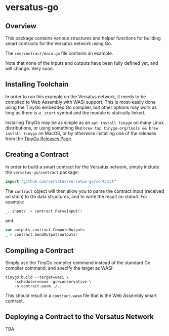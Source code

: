 # versatus-go

## Overview

This package contains various structures and helper functions for building smart contracts for the Versatus network using Go.

The `cmd/contract/main.go` file contains an example.

Note that none of the inputs and outputs have been fully defined yet, and will change. Very soon.

## Installing Toolchain

In order to run this example on the Versatus network, it needs to be compiled to Web Assembly with WASI support. This is most-easily done using the TinyGo embedded Go compiler, but other options may work as long as there is a `_start` symbol and the module is statically linked.

Installing TinyGo may be as simple as an `apt install tinygo` on many Linux distributions, or using something like `brew tap tinygo-org/tools && brew install tinygo` on MacOS, or by otherwise installing one of the releases from the [TinyGo Releases Page](https://github.com/tinygo-org/tinygo/releases).

## Creating a Contract

In order to build a smart contract for the Versatus network, simply include the `versatus-go/contract` package:

```go
import "github.com/versatus/versatus-go/contract"
```

The `contract` object will then allow you to parse the contract input (received on stdin) to Go data structures, and to write the result on stdout. For example:

```go
_, inputs := contract.ParseInput()
```

and:

```go
var outputs contract.ComputeOutputs
_ = contract.SendOutput(outputs)
```

## Compiling a Contract

Simply use the TinyGo compiler command instead of the standard Go compiler command, and specify the target as WASI:

```
tinygo build --target=wasi \
    -scheduler=none -gc=conservative \
    -o contract.wasm ./...
```

This should result in a `contract.wasm` file that is the Web Assembly smart contract.

## Deploying a Contract to the Versatus Network

TBA

